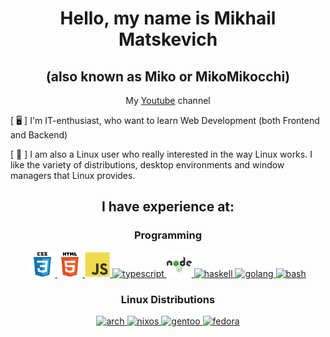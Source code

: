 <h1 align="center">Hello, my name is Mikhail Matskevich</h1>
<h2 align="center">(also known as Miko or MikoMikocchi)</h1>
<p align="center">My <a href="https://www.youtube.com/@mikomikocchi">Youtube</a> channel</p>

<p align="left">[ 🖥️ ] I'm IT-enthusiast, who want to learn Web Development (both Frontend and Backend)</p>
<p align="left">[ 🐧 ] I am also a Linux user who really interested in the way Linux works. I like the variety of distributions, desktop environments and window managers that Linux provides.</p>

<h2 align="center">I have experience at:</h2>

<h3 align="center">Programming</h3>

<p align="center">
    <a href="https://www.w3schools.com/css/" target="_blank" rel="noreferrer">
        <img src="https://raw.githubusercontent.com/devicons/devicon/master/icons/css3/css3-original-wordmark.svg" alt="css3" width="40" height="40"/>
    </a>
    <a href="https://www.w3.org/html/" target="_blank" rel="noreferrer">
        <img src="https://raw.githubusercontent.com/devicons/devicon/master/icons/html5/html5-original-wordmark.svg" alt="html5" width="40" height="40"/>
    </a>
    <a href="https://developer.mozilla.org/en-US/docs/Web/JavaScript" target="_blank" rel="noreferrer">
        <img src="https://raw.githubusercontent.com/devicons/devicon/master/icons/javascript/javascript-original.svg" alt="javascript" width="40" height="40"/>
    </a>
    <a href="https://developer.mozilla.org/en-US/docs/Glossary/TypeScript" target="_blank" rel="noreferrer">
        <img src="https://upload.wikimedia.org/wikipedia/commons/thumb/4/4c/Typescript_logo_2020.svg/2048px-Typescript_logo_2020.svg.png" alt="typescript" width="40" height="40"/>
    </a>
    <a href="https://nodejs.org" target="_blank" rel="noreferrer">
        <img src="https://raw.githubusercontent.com/devicons/devicon/master/icons/nodejs/nodejs-original-wordmark.svg" alt="nodejs" width="40" height="40"/>
    </a>
    <a href="https://www.haskell.org/" target=" blank" rel="noreferrer">
        <img src="https://upload.wikimedia.org/wikipedia/commons/1/1c/Haskell-Logo.svg" alt="haskell" width="40" height="40"/>
    </a>
    <a href="https://go.dev/" target=" blank" rel="noreferrer">
        <img src="https://go.dev/blog/go-brand/Go-Logo/PNG/Go-Logo_Blue.png" alt="golang" width="40" height="40"/>
    </a>
    <a href="https://www.gnu.org/software/bash/" target="_blank" rel="noreferrer">
        <img src="https://bashlogo.com/img/symbol/svg/full_colored_light.svg" alt="bash" width="40" height="40"/>
    </a>
</p>

<h3 align="center">Linux Distributions</h3>

<p align="center">
    <a href="https://archlinux.org/" target="_blank" rel="noreferrer">
        <img src="https://static-00.iconduck.com/assets.00/archlinux-icon-512x512-4qh8bdwi.png" alt="arch" width="40" height="40"/>
    </a>
    <a href="https://www.nixos.org/" target="_blank" rel="noreferrer">
        <img src="https://raw.githubusercontent.com/NixOS/nixos-artwork/master/logo/nix-snowflake-colours.svg" alt="nixos" width="40" height="40"/>
    </a>
    <a href="https://www.gentoo.org/" target="_blank" rel="noreferrer">
        <img src="https://upload.wikimedia.org/wikipedia/commons/4/48/Gentoo_Linux_logo_matte.svg" alt="gentoo" width="40" height="40"/>
    </a>
        <a href="https://www.gentoo.org/" target="_blank" rel="noreferrer">
        <img src="https://upload.wikimedia.org/wikipedia/commons/4/41/Fedora_icon_%282021%29.svg" alt="fedora" width="40" height="40"/>
    </a>
</p>
